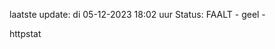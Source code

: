 laatste update: 
di 05-12-2023 18:02   uur 
Status: FAALT - geel - 
<div class="service Y">httpstat</div>